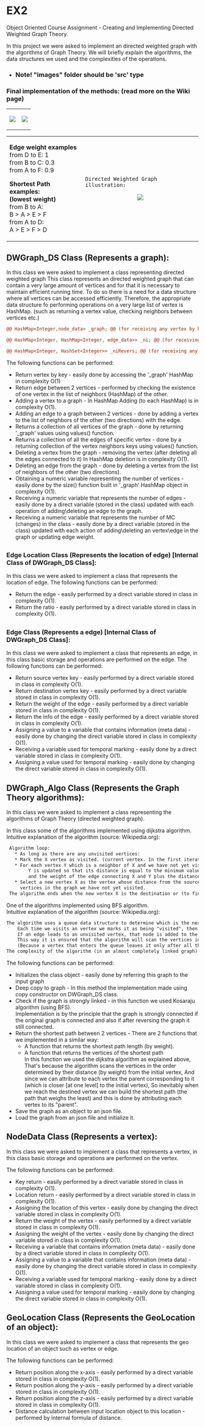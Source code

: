 
# EX2
Object Oriented Course Assignment - Creating and Implementing Directed Weighted Graph Theory.


In this project we were asked to implement an directed weighted graph with the algorithms of Graph Theory.
We will briefly explain the algorithms, the data structures we used and the complexities of the operations.

* <h3>Note! "images" folder should be 'src' type</h3>

<table align="center">
	
<h3>Final implementation of the methods: (read more on the Wiki page)</h3>

<tr><td>

<p align="center"><img src="https://github.com/itay-rafee/Ex2/raw/main/data/images/pokJar.jpg"/></p>

</td>

<td> 

<p align="center"><img src="https://github.com/itay-rafee/Ex2/raw/main/data/images/login.png"/></p>

</td></tr>
</table>
	
</table>
<table align="center">
<tr><td>

**Edge weight examples**  
from D to E: 1  
from B to C: 0.3  
from A to F: 0.9  

**Shortest Path examples:**  
**(lowest weight)**  
from B to A:  
B > A > E > F  
from A to D:  
A > E > F > D  

</td>

<td> 
	

```jsonc
Directed Weighted Graph illustration:
```
<p align="center"><img src="https://github.com/itay-rafee/Ex2/raw/main/data/images/dwgraph.png"/></p>

<!--
<p align="center">
<img src="https://github.com/AlmogJakov/AlmogJakov/blob/main/welcome-back-small.gif"/>
</p>
-->

</td></tr>
</table>

<h2> DWGraph_DS Class (Represents a graph): </h2>

In this class we were asked to implement a class representing directed weighted graph
This class represents an directed weighted graph that can contain a very large amount of vertices and for that it is necessary to maintain efficient running time.
To do so there is a need for a data structure where all vertices can be accessed efficiently.
Therefore, the appropriate data structure fo performing operations on a very large list of vertex is HashMap. 
(such as returning a vertex value, checking neighbors between vertices etc.)

```diff 
@@ HashMap<Integer,node_data> _graph; @@ (for receiving any vertex by key).
``` 
```diff 
@@ HashMap<Integer, HashMap<Integer, edge_data>> _ni; @@ (for receiving any vertex neighbors as keys while value = edge).
``` 
```diff 
@@ HashMap<Integer, HashSet<Integer>> _niRevers; @@ (for receiving any vertex reversed edges).
``` 

The following functions can be performed:
- Return vertex by key - easily done by accessing the '_graph' HashMap in complexity O(1)
- Return edge between 2 vertices - performed by checking the existence of one vertex in the list of neighbors (HashMap) of the other.
- Adding a vertex to a graph - In HashMap Adding (to each HashMap) is in complexity O(1).
- Adding an edge to a graph between 2 vertices - done by adding a vertex to the list of neighbors of the other (two directions) with the edge.
- Returns a collection of all vertices of the graph - done by returning '_graph' values using values() function.
- Returns a collection of all the edges of specific vertex - done by a returning collection of the vertex neighbors keys using values() function.
- Deleting a vertex from the graph - removing the vertex (after deleting all the edges connected to it) In HashMap deletion is in complexity O(1).
- Deleting an edge from the graph - done by deleting a vertex from the list of neighbors of the other (two directions).
- Obtaining a numeric variable representing the number of vertices - easily done by the size() function built in '_graph' HashMap object in complexity O(1).
- Receiving a numeric variable that represents the number of edges - easily done by a direct variable (stored in the class) updated with each operation of adding\deleting 
  an edge to the graph.
- Receiving a numeric variable that represents the number of MC (changes) in the class - easily done by a direct variable (stored in the class) updated with each action 
  of adding\deleting an vertex\edge in the graph or updating edge weight.

<h2></h2>
<h3> Edge Location Class (Represents the location of edge) [Internal Class of DWGraph_DS Class]: </h3>  
In this class we were asked to implement a class that represents the location of edge.  
The following functions can be performed:

- Return the edge - easily performed by a direct variable stored in class in complexity O(1).  
- Return the ratio - easily performed by a direct variable stored in class in complexity O(1).  

<h2></h2>
<h3> Edge Class (Represents a edge) [Internal Class of DWGraph_DS Class]: </h3>  
In this class we were asked to implement a class that represents an edge, in this class basic storage and operations are performed on the edge.  
The following functions can be performed:

- Return source vertex key - easily performed by a direct variable stored in class in complexity O(1).  
- Return destination vertex key - easily performed by a direct variable stored in class in complexity O(1).  
- Return the weight of the edge - easily performed by a direct variable stored in class in complexity O(1).  
- Return the info of the edge - easily performed by a direct variable stored in class in complexity O(1).  
- Assigning a value to a variable that contains information (meta data) - easily done by changing the direct variable stored in class in complexity O(1).  
- Receiving a variable used for temporal marking - easily done by a direct variable stored in class in complexity O(1).  
- Assigning a value used for temporal marking - easily done by changing the direct variable stored in class in complexity O(1).

<h2> DWGraph_Algo Class (Represents the Graph Theory algorithms): </h2>

In this class we were asked to implement a class representing the algorithms of Graph Theory (directed weighted graph).

In this class some of the algorithms implemented using dijkstra algorithm.  
Intuitive explanation of the algorithm (source: Wikipedia.org):
```diff
 Algorithm loop:
   * As long as there are any unvisited vertices:
   * Mark the X vertex as visited. (current vertex. In the first iteration this is the vertex of the source S)
   * For each vertex Y which is a neighbor of X and we have not yet visited it:
        Y is updated so that its distance is equal to the minimum value between two values: between its current distance,
        and the weight of the edge connecting X and Y plus the distance between S and X.
   * Select a new vertex X as the vertex whose distance from the source S is the shortest (at this point) from all the
     vertices in the graph we have not yet visited.
 The algorithm ends when the new vertex X is the destination or (to find all the fastest paths) when we have visited all the vertices.
```
One of the algorithms implemented using BFS algorithm.  
Intuitive explanation of the algorithm (source: Wikipedia.org):
```diff
The algorithm uses a queue data structure to determine which is the next vertex it is going to visit.
	Each time we visits an vertex we marks it as being "visited", then inspects all the edged coming out of it.
	If an edge leads to an unvisited vertex, that node is added to the queue.
	This way it is ensured that the algorithm will scan the vertices in the order determined by their distance from the initial vertex
	(Because a vertex that enters the queue leaves it only after all the vertices that were in it before have left).
The complexity of the algorithm (in an almost completely linked graph) is in complexity O(v+e) where v=vertices, e=edges of the graph.
```
  
The following functions can be performed:
- Initializes the class object - easily done by referring this graph to the input graph  
- Deep copy to graph - In this method the implementation made using copy constructor on DWGraph_DS class.
- Check if the graph is strongly linked - in this function we used Kosaraju algorithm (using BFS).  
   Implementation is by the principle that the graph is strongly connected if the original graph is connected and also if after reversing the graph it still connected.  
- Return the shortest path between 2 vertices - There are 2 functions that we implemented in a similar way:  
  * A function that returns the shortest path length (by weight).  
  * A function that returns the vertices of the shortest path  
      In this function we used the dijkstra algorithm as explained above,  
      That's because the algorithm scans the vertices in the order determined by their distance (by weight) from the initial vertex, And since we can attribute to each vertex 	the parent corresponding to it (which is closer [at one level] to the initial vertex), So inevitably when we reach the destined vertex we can build the shortest path (the path that weighs the least) and this is done by attributing each vertex to its "parent".  
- Save the graph as an object to an json file.
- Load the graph from an json file and initialize it.

<h2> NodeData Class (Represents a vertex): </h2>

In this class we were asked to implement a class that represents a vertex, in this class basic storage and operations are performed on the vertex.  

The following functions can be performed:  
- Key return - easily performed by a direct variable stored in class in complexity O(1).  
- Location return - easily performed by a direct variable stored in class in complexity O(1).  
- Assigning the location of this vertex - easily done by changing the direct variable stored in class in complexity O(1).  
- Return the weight of the vertex - easily performed by a direct variable stored in class in complexity O(1).  
- Assigning the weight of the vertex - easily done by changing the direct variable stored in class in complexity O(1).  
- Receiving a variable that contains information (meta data) - easily done by a direct variable stored in class in complexity O(1).  
- Assigning a value to a variable that contains information (meta data) - easily done by changing the direct variable stored in class in complexity O(1).  
- Receiving a variable used for temporal marking - easily done by a direct variable stored in class in complexity O(1).  
- Assigning a value used for temporal marking - easily done by changing the direct variable stored in class in complexity O(1).

<h2> GeoLocation Class (Represents the GeoLocation of an object): </h2>

In this class we were asked to implement a class that represents the geo location of an object such as vertex or edge.

The following functions can be performed:  
- Return position along the x-axis - easily performed by a direct variable stored in class in complexity O(1).  
- Return position along the y-axis - easily performed by a direct variable stored in class in complexity O(1).  
- Return position along the z-axis - easily performed by a direct variable stored in class in complexity O(1).  
- Distance calculation between input location object to this location - performed by internal formula of distance.  
